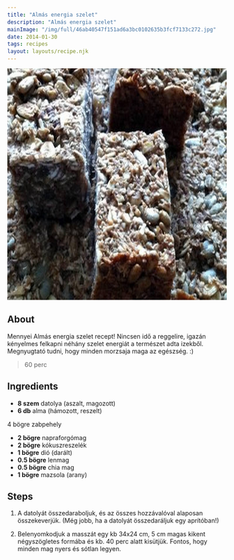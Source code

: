 ```yaml
---
title: "Almás energia szelet"
description: "Almás energia szelet"
mainImage: "/img/full/46ab40547f151ad6a3bc0102635b3fcf7133c272.jpg"
date: 2014-01-30
tags: recipes
layout: layouts/recipe.njk
---
```

                            
<p align="center"><a href="https://cookpad.com/hu/receptek/1924273-almas-energia-szelet" rel="Recipe source page"><img width="751" height="532" src="/img/full/46ab40547f151ad6a3bc0102635b3fcf7133c272.jpg"/></a></p>

## About
Mennyei Almás energia szelet recept! Nincsen idő a reggelire, igazán kényelmes felkapni néhány szelet energiát a természet adta izekből. Megnyugtató tudni, hogy minden morzsaja maga az egészség. :)

> 60 perc 

## Ingredients
* **8 szem** datolya (aszalt, magozott)
* **6 db** alma (hámozott, reszelt)

4 bögre zabpehely
* **2 bögre** napraforgómag
* **2 bögre** kókuszreszelék
* **1 bögre** dió (darált)
* **0.5 bögre** lenmag
* **0.5 bögre** chia mag
* **1 bögre** mazsola (arany)

## Steps

1. A datolyát összedaraboljuk, és az összes hozzávalóval alaposan összekeverjük. (Még jobb, ha a datolyát összedaráljuk egy aprítóban!)
 
    <div style="clear: both"/>

2. Belenyomkodjuk a masszát egy kb 34x24 cm, 5 cm magas kikent négyszögletes formába és kb. 40 perc alatt kisütjük. Fontos, hogy minden mag nyers és sótlan legyen.
 
    <div style="clear: both"/>

